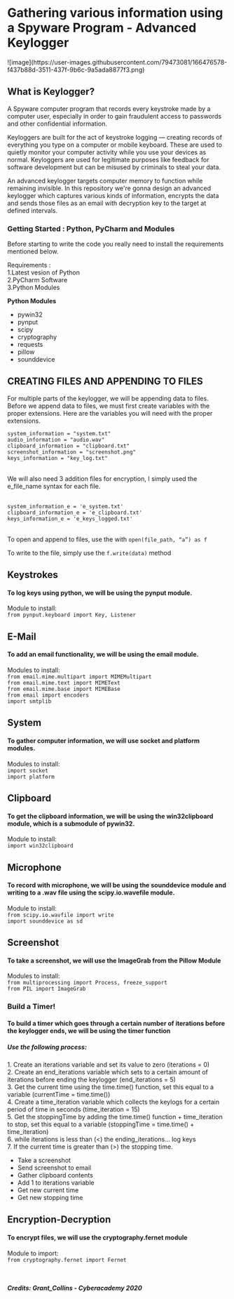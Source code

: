 # Gathering various information using a Spyware Program - Advanced Keylogger
<html>
<body>
   ![image](https://user-images.githubusercontent.com/79473081/166476578-f437b88d-3511-437f-9b6c-9a5ada8877f3.png)

<h2>What is Keylogger?</h2>
<p>A Spyware computer program that records every keystroke made by a computer user, especially in order to gain fraudulent access to passwords and other confidential information.</p>
<p>Keyloggers are built for the act of keystroke logging — creating records of everything you type on a computer or mobile keyboard. These are used to quietly monitor your computer activity while you use your devices as normal. Keyloggers are used for legitimate purposes like feedback for software development but can be misused by criminals to steal your data.</p>
    
<p>An advanced keylogger targets computer memory to function while remaining invisible. In this repository we're gonna design an advanced keylogger which captures various kinds of information, encrypts the data and sends those files as an email with decryption key to the target at defined intervals.</p>

<h3><b>Getting Started : Python, PyCharm and Modules</h3></b> 

<p>Before starting to write the code you really need to install the requirements mentioned below.</p>

Requirements :<br>
     1.Latest vesion of Python<br>
     2.PyCharm Software<br>
     3.Python Modules

  <b>Python Modules</b><br>
    <ul>
        <li>pywin32</li>
        <li>pynput</li>
        <li>scipy</li>
        <li>cryptography</li>
        <li>requests</li>
        <li>pillow</li>
        <li>sounddevice</li>
        
  </ul>
    <h2>CREATING FILES AND APPENDING TO FILES</h2>
<p>For multiple parts of the keylogger, we will be appending data to files. Before we append data to files,
we must first create variables with the proper extensions. Here are the variables you will need with the
    proper extensions.</p>
<code>system_information = "system.txt"</code><br>
<code>audio_information = "audio.wav"</code><br>
<code>clipboard_information = "clipboard.txt"</code><br>
<code>screenshot_information = "screenshot.png"</code><br>
    <code>keys_information = "key_log.txt"</code><br>
<br>
<p>We will also need 3 addition files for encryption, I simply used the e_file_name syntax for each file.</p>
<br>
    <code>system_information_e = 'e_system.txt'</code><br>
    <code>clipboard_information_e = 'e_clipboard.txt'</code><br>
    <code>keys_information_e = 'e_keys_logged.txt'</code><br>
<br>
    <p>To open and append to files, use the with <code>open(file_path, “a”) as f</code></p>
    <p>To write to the file, simply use the <code>f.write(data)</code> method</p>
<h2>Keystrokes</h2>   
<h4>To log keys using python, we will be using the pynput module.</h4>
Module to install:<br>
    <code>from pynput.keyboard import Key, Listener</code><br>
<h2>E-Mail</h2>    
<h4>To add an email functionality, we will be using the email module.</h4>
Modules to install:<br>
    <code>from email.mime.multipart import MIMEMultipart</code><br>
    <code>from email.mime.text import MIMEText</code><br>
<code>from email.mime.base import MIMEBase</code><br>
<code>from email import encoders</code><br>
<code>import smtplib</code><br>

<h2>System</h2>
<h4>To gather computer information, we will use socket and platform modules.</h4>
Modules to install:<br>
<code>import socket</code><br>
<code>import platform</code>

<h2>Clipboard</h2>
<h4>To get the clipboard information, we will be using the win32clipboard module, which is a submodule of
pywin32.</h4>
Module to install:<br>
<code>import win32clipboard</code>

<h2>Microphone</h2>
<h4>To record with microphone, we will be using the sounddevice module and writing to a .wav file using the
scipy.io.wavefile module.</h4>
Module to install:<br>
<code>from scipy.io.wavfile import write</code><br>
<code>import sounddevice as sd</code>

<h2>Screenshot</h2>
<h4>To take a screenshot, we will use the ImageGrab from the Pillow Module</h4>
Modules to install:<br>
<code>from multiprocessing import Process, freeze_support</code><br>
<code>from PIL import ImageGrab</code>

<h3>Build a Timer!</h3>
 <h4>To build a timer which goes through a certain number of iterations before the keylogger ends, we will be using the
     timer function</h4>
<h5>Use the following process:</h5>
1. Create an iterations variable and set its value to zero (iterations = 0)<br>
2. Create an end_iterations variable which sets to a certain amount of iterations before ending the
keylogger (end_iterations = 5)<br>
3. Get the current time using the time.time() function, set this equal to a variable (currentTime =
time.time())<br>
4. Create a time_iteration variable which collects the keylogs for a certain period of time in seconds
(time_iteration = 15)<br>
5. Get the stoppingTime by adding the time.time() function + time_iteration to stop, set this equal to a
variable (stoppingTime = time.time() + time_iteration)<br>
6. while iterations is less than (<) the ending_iterations… log keys<br>
7. If the current time is greater than (>) the stopping time.<br>
<ul>    
    <li>Take a screenshot</li>
    <li>Send screenshot to email</li>
    <li>Gather clipboard contents</li>
    <li>Add 1 to iterations variable</li>
    <li>Get new current time</li>
    <li>Get new stopping time</li>
</ul>

<h2>Encryption-Decryption</h2>
<h4>To encrypt files, we will use the cryptography.fernet module</h4>
Module to import:<br>
    <code>from cryptography.fernet import Fernet</code><br>
<br>
<br>

<b><i>Credits: Grant_Collins - Cyberacademy 2020</i></b>
  </body>
  </html>
